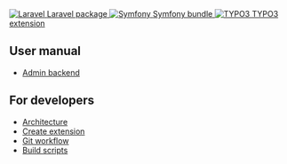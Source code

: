 <div class=integrations>
    <a class="integration" href="laravel/">
        <img class="logo" src="https://aimeos.org/fileadmin/aimeos.org/icons/laravel.png" title="Laravel" />
        <span class="name">Laravel package</span>
    </a>
    <a class="integration" href="symfony/">
        <img class="logo" src="https://aimeos.org/fileadmin/aimeos.org/icons/symfony.png" title="Symfony" />
        <span class="name">Symfony bundle</span>
    </a>
    <a class="integration" href="typo3/">
        <img class="logo" src="https://aimeos.org/fileadmin/aimeos.org/icons/typo3.png" title="TYPO3" />
        <span class="name">TYPO3 extension</span>
    </a>
</div>
<div class="topic">
    <h2>User manual</h2>
    <ul>
        <li><a href="manual/">Admin backend</a></li>
    </ul>
</div>
<div class="topic">
    <h2>For developers</h2>
    <ul>
        <li><a href="developer/architecture/">Architecture</a></li>
        <li><a href="developer/extensions/">Create extension</a></li>
        <li><a href="developer/git/">Git workflow</a></li>
        <li><a href="developer/phing/">Build scripts</a></li>
    </ul>
</div>

